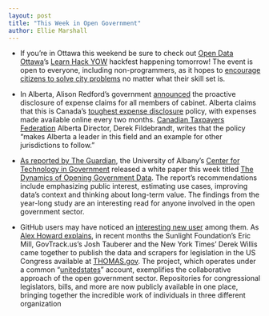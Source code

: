 ```yaml
---
layout: post
title: "This Week in Open Government"
author: Ellie Marshall
---
```


- If you’re in Ottawa this weekend be sure to check out [Open Data Ottawa](http://blog.opendataottawa.ca/?11429600)’s [Learn Hack YOW](http://learnhackyow.eventbrite.com/) hackfest happening tomorrow! The event is open to everyone, including non-programmers, as it hopes to [encourage citizens to solve city problems](http://www.yourottawaregion.com/news/article/1548125--city-s-open-data-on-the-menu-for-learning-hacking) no matter what their skill set is.  

- In Alberta, Alison Redford’s government [announced](http://www.ourhometown.ca/edmonton/news/NL0497.php) the proactive disclosure of expense claims for all members of cabinet. Alberta claims that this is Canada’s [toughest expense disclosure](http://www.globaltvedmonton.com/alberta+government+discloses+members+expenses/6442766587/story.html) policy, with expenses made available online every two months. [Canadian Taxpayers Federation](http://taxpayer.com/) Alberta Director, Derek Fildebrandt, writes that the policy “makes Alberta a leader in this field and an example for other jurisdictions to follow.”

- [As reported by The Guardian](http://www.guardian.co.uk/public-leaders-network/2012/dec/05/open-data-advice-government-managers), the University of Albany’s [Center for Technology in Government](http://www.ctg.albany.edu/) released a white paper this week titled [The Dynamics of Opening Government Data](http://www.ctg.albany.edu/publications/reports/opendata). The report’s recommendations include emphasizing public interest, estimating use cases, improving data’s context and thinking about long-term value. The findings from the year-long study are an interesting read for anyone involved in the open government sector.

- GitHub users may have noticed an [interesting new user](https://github.com/unitedstates) among them. As [Alex Howard explains](http://radar.oreilly.com/2012/12/the-united-states-code-is-on-github.html), in recent months the Sunlight Foundation’s Eric Mill, GovTrack.us’s Josh Tauberer and the New York Times’ Derek Willis came together to publish the data and scrapers for legislation in the US Congress available at [THOMAS.gov](http://thomas.loc.gov/home/thomas.php). The project, which operates under a common “[unitedstates](https://github.com/unitedstates)” account, exemplifies the collaborative approach of the open government sector. Repositories for congressional legislators, bills, and more are now publicly available in one place, bringing together the incredible work of individuals in three different organization